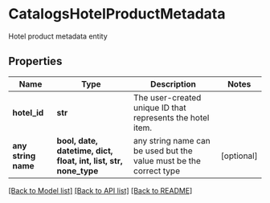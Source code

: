 # CatalogsHotelProductMetadata

Hotel product metadata entity

## Properties
Name | Type | Description | Notes
------------ | ------------- | ------------- | -------------
**hotel_id** | **str** | The user-created unique ID that represents the hotel item. | 
**any string name** | **bool, date, datetime, dict, float, int, list, str, none_type** | any string name can be used but the value must be the correct type | [optional]

[[Back to Model list]](../README.md#documentation-for-models) [[Back to API list]](../README.md#documentation-for-api-endpoints) [[Back to README]](../README.md)


